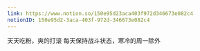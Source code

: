 ```yaml
---
link: https://www.notion.so/150e95d23aca403f972d346673e082c4
notionID: 150e95d2-3aca-403f-972d-346673e082c4
---
```

天天吃粉，爽的打滚
每天保持战斗状态，寒冷的周一除外